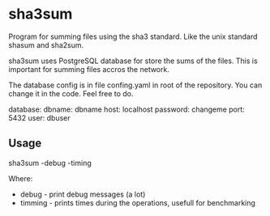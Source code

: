 # sha3sum
Program for summing files using the sha3 standard. Like the unix standard shasum and sha2sum.

sha3sum uses PostgreSQL database for store the sums of the files. This is important for summing files accros the network.

The database config is in file confing.yaml in root of the repository. You can change it in the code. Feel free to do.

database:
    dbname: dbname
    host: localhost
    password: changeme
    port: 5432
    user: dbuser

## Usage

sha3sum -debug -timing

Where:
- debug - print debug messages (a lot)
- timming - prints times during the operations, usefull for benchmarking

